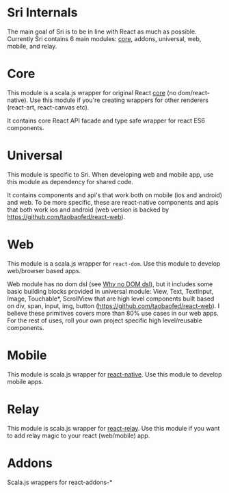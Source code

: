 # Sri Internals

The main goal of Sri is to be in line with React as much as possible. Currently Sri contains 6 main modules: 
[core](#core), addons, universal, web, mobile, and relay.


# Core

This module is a scala.js wrapper for original React [core](https://github.com/facebook/react) (no dom/react-native). Use this module if you're creating wrappers for other renderers (react-art, react-canvas etc).

It contains core React API facade and type safe wrapper for react ES6 components. 

# Universal

This module is specific to Sri. When developing web and mobile app, use this module as dependency for shared code.
     
It contains components and api's that work both on mobile (ios and android) and web. To be more specific, these are react-native components and apis that both work ios and android (web version is backed by https://github.com/taobaofed/react-web).
     
    
# Web 
     
This module is a scala.js wrapper for `react-dom`. Use this module to develop web/browser based apps.

Web module has no dom dsl (see [Why no DOM dsl](WhyNoDOMDSL.md)), but it includes some basic building blocks  provided in universal module: View, Text, TextInput, Image, Touchable*, ScrollView that are high level components built based on div, span, input, img, button (https://github.com/taobaofed/react-web). I believe these primitives covers more than 80% use cases in our web apps. For the rest of uses, roll your own project specific high level/reusable components.
      
# Mobile

This module is scala.js wrapper for [react-native](https://facebook.github.io/react-native/). Use this module to develop mobile apps.


# Relay

This module is scala.js wrapper for [react-relay](https://facebook.github.io/relay/). Use this module if you want to add relay magic to your react (web/mobile) app.


# Addons

Scala.js wrappers for react-addons-*

